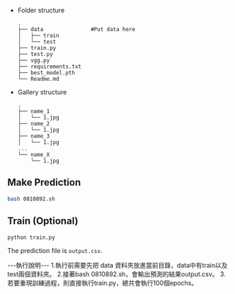 - Folder structure
    ```
    .
    ├── data               #Put data here     
    │   ├── train         
    │   └── test  
    ├── train.py
    ├── test.py
    ├── vgg.py
    ├── requirements.txt
    ├── best_model.pth
    └── Readme.md
    ```
- Gallery structure
    ```
    .
    ├── name_1         
    │   └── 1.jpg  
    ├── name_2         
    │   └── 1.jpg
    ├── name_3         
    │   └── 1.jpg
    ...
    └── name_X
        └── 1.jpg
    ```
## Make Prediction
```sh
bash 0810892.sh
```

## Train (Optional)
```sh
python train.py
```

The prediction file is `output.csv`.


---執行說明---
1.執行前需要先把 data 資料夾放進當前目錄，data中有train以及test兩個資料夾。
2.接著bash 0810892.sh，會輸出預測的結果output.csv。
3.若要重現訓練過程，則直接執行train.py，總共會執行100個epochs。

